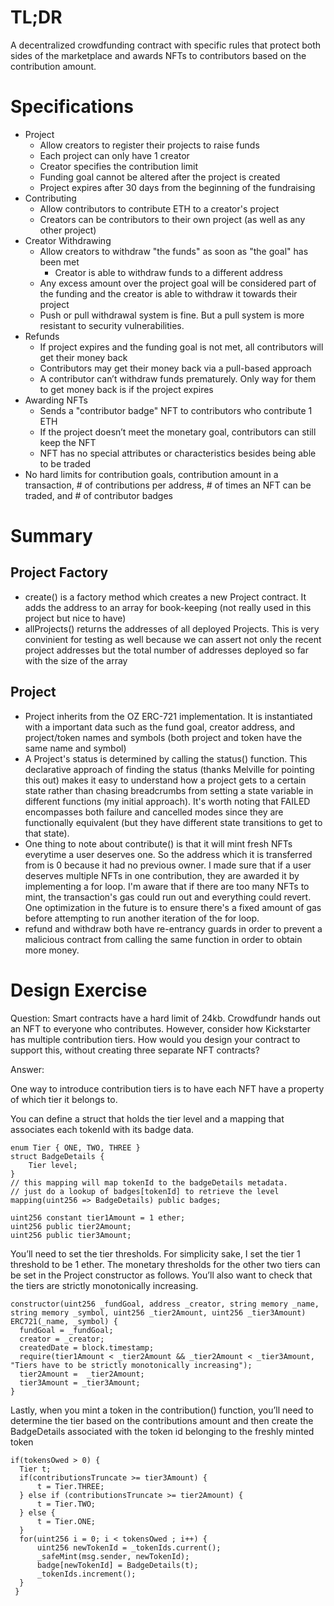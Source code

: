# TL;DR
A decentralized crowdfunding contract with specific rules that protect both sides of the marketplace and awards NFTs to contributors based on the contribution amount.

# Specifications
- Project
    - Allow creators to register their projects to raise funds
    - Each project can only have 1 creator
    - Creator specifies the contribution limit
    - Funding goal cannot be altered after the project is created
    - Project expires after 30 days from the beginning of the fundraising
- Contributing
    - Allow contributors to contribute ETH to a creator's project
    - Creators can be contributors to their own project (as well as any other project)
- Creator Withdrawing
    - Allow creators to withdraw "the funds" as soon as "the goal" has been met
        - Creator is able to withdraw funds to a different address
    - Any excess amount over the project goal will be considered part of the funding and the creator is able to withdraw it towards their project
    - Push or pull withdrawal system is fine. But a pull system is more resistant to security vulnerabilities.
- Refunds
    - If project expires and the funding goal is not met, all contributors will get their money back
    - Contributors may get their money back via a pull-based approach
    - A contributor can’t withdraw funds prematurely. Only way for them to get money back is if the project expires
- Awarding NFTs
    - Sends a "contributor badge" NFT to contributors who contribute 1 ETH
    - If the project doesn’t meet the monetary goal, contributors can still keep the NFT
    - NFT has no special attributes or characteristics besides being able to be traded
- No hard limits for contribution goals, contribution amount in a transaction, # of contributions per address, # of times an NFT can be traded, and # of contributor badges

# Summary

## Project Factory
* create() is a factory method which creates a new Project contract. It adds the address to an array for book-keeping (not really used in this project but nice to have)
* allProjects() returns the addresses of all deployed Projects. This is very convinient for testing as well because we can assert not only the recent project addresses but the total number of addresses deployed so far with the size of the array

## Project
* Project inherits from the OZ ERC-721 implementation. It is instantiated with a important data such as the fund goal, creator address, and project/token names and symbols (both project and token have the same name and symbol)
* A Project's status is determined by calling the status() function. This declarative approach of finding the status (thanks Melville for pointing this out) makes it easy to understand how a project gets to a certain state rather than chasing breadcrumbs from setting a state variable in different functions (my initial approach). It's worth noting that FAILED encompasses both failure and cancelled modes since they are functionally equivalent (but they have different state transitions to get to that state).
* One thing to note about contribute() is that it will mint fresh NFTs everytime a user deserves one. So the address which it is transferred from is 0 because it had no previous owner. I made sure that if a user deserves multiple NFTs in one contribution, they are awarded it by implementing a for loop. I'm aware that if there are too many NFTs to mint, the transaction's gas could run out and everything could revert. One optimization in the future is to ensure there's a fixed amount of gas before attempting to run another iteration of the for loop.
* refund and withdraw both have re-entrancy guards in order to prevent a malicious contract from calling the same function in order to obtain more money.


# Design Exercise

Question: 
Smart contracts have a hard limit of 24kb. Crowdfundr hands out an NFT to everyone who contributes. However, consider how Kickstarter has multiple contribution tiers. How would you design your contract to support this, without creating three separate NFT contracts?

Answer:

One way to introduce contribution tiers is to have each NFT have a property of which tier it belongs to.

You can define a struct that holds the tier level and a mapping that associates each tokenId with its badge data.

```sol
enum Tier { ONE, TWO, THREE }
struct BadgeDetails {
    Tier level;
}
// this mapping will map tokenId to the badgeDetails metadata. 
// just do a lookup of badges[tokenId] to retrieve the level
mapping(uint256 => BadgeDetails) public badges;

uint256 constant tier1Amount = 1 ether;
uint256 public tier2Amount;
uint256 public tier3Amount;
```

You’ll need to set the tier thresholds. For simplicity sake, I set the tier 1 threshold to be 1 ether. The monetary thresholds for the other two tiers can be set in the Project constructor as follows. You’ll also want to check that the tiers are strictly monotonically increasing.

```sol
constructor(uint256 _fundGoal, address _creator, string memory _name, string memory _symbol, uint256 _tier2Amount, uint256 _tier3Amount) ERC721(_name, _symbol) {
  fundGoal = _fundGoal;
  creator = _creator;
  createdDate = block.timestamp;
  require(tier1Amount < _tier2Amount && _tier2Amount < _tier3Amount, "Tiers have to be strictly monotonically increasing"); 
  tier2Amount =  _tier2Amount;
  tier3Amount = _tier3Amount;
}
```

Lastly, when you mint a token in the contribution() function, you’ll need to determine the tier based on the contributions amount and then create the BadgeDetails associated with the token id belonging to the freshly minted token

```sol
if(tokensOwed > 0) {
  Tier t;
  if(contributionsTruncate >= tier3Amount) {
      t = Tier.THREE;
  } else if (contributionsTruncate >= tier2Amount) {
      t = Tier.TWO; 
  } else {
      t = Tier.ONE;
  }
  for(uint256 i = 0; i < tokensOwed ; i++) {
      uint256 newTokenId = _tokenIds.current();
      _safeMint(msg.sender, newTokenId);
      badge[newTokenId] = BadgeDetails(t);
      _tokenIds.increment();
  }
 }
 ```